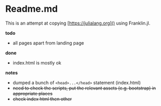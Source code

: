 # Readme.md

This is an attempt at copying [https://julialang.org]() using Franklin.jl.

**todo**
* all pages apart from landing page

**done**
* index.html is mostly ok

**notes**

* dumped a bunch of `<head>...</head>` statement (index.html)
* ~~need to check the scripts, put the relevant assets (e.g. bootstrap) in appropriate places~~
* ~~check index html then other~~
